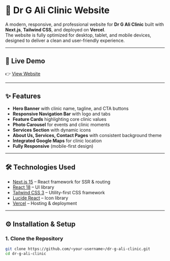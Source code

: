 # 🌿 Dr G Ali Clinic Website

A modern, responsive, and professional website for **Dr G Ali Clinic** built with **Next.js**, **Tailwind CSS**, and deployed on **Vercel**.  
The website is fully optimized for desktop, tablet, and mobile devices, designed to deliver a clean and user-friendly experience.

---

## 🚀 Live Demo
👉 [View Website](https://clinic-website-mu.vercel.app/)  

---

## ✨ Features
- **Hero Banner** with clinic name, tagline, and CTA buttons  
- **Responsive Navigation Bar** with logo and tabs  
- **Feature Cards** highlighting core clinic values  
- **Photo Carousel** for events and clinic moments  
- **Services Section** with dynamic icons  
- **About Us, Services, Contact Pages** with consistent background theme  
- **Integrated Google Maps** for clinic location  
- **Fully Responsive** (mobile-first design)  

---

## 🛠️ Technologies Used
- [Next.js 15](https://nextjs.org/) – React framework for SSR & routing  
- [React 18](https://react.dev/) – UI library  
- [Tailwind CSS 3](https://tailwindcss.com/) – Utility-first CSS framework  
- [Lucide React](https://lucide.dev/) – Icon library  
- [Vercel](https://vercel.com/) – Hosting & deployment  

---

## ⚙️ Installation & Setup

### 1. Clone the Repository
```bash
git clone https://github.com/<your-username>/dr-g-ali-clinic.git
cd dr-g-ali-clinic
